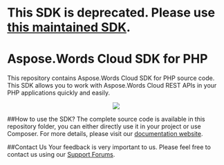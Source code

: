 # This SDK is deprecated. Please use [this maintained SDK](https://github.com/aspose-words-cloud/aspose-words-cloud-php).

# Aspose.Words Cloud SDK for PHP
This repository contains Aspose.Words Cloud SDK for PHP source code. This SDK allows you to work with Aspose.Words Cloud REST APIs in your PHP applications quickly and easily.

<p align="center">
  <a title="Download complete Aspose.Words for Cloud source code" href="https://github.com/asposewords/Aspose_Words_Cloud/archive/master.zip">
	<img src="https://raw.github.com/AsposeExamples/java-examples-dashboard/master/images/downloadZip-Button-Large.png" />
  </a>
</p>

##How to use the SDK?
The complete source code is available in this repository folder, you can either directly use it in your project or use Composer. For more details, please visit our [documentation website](https://docs.aspose.com/display/wordscloud/Available+SDKs).

##Contact Us
Your feedback is very important to us. Please feel free to contact us using our [Support Forums](https://www.aspose.com/community/forums/).
